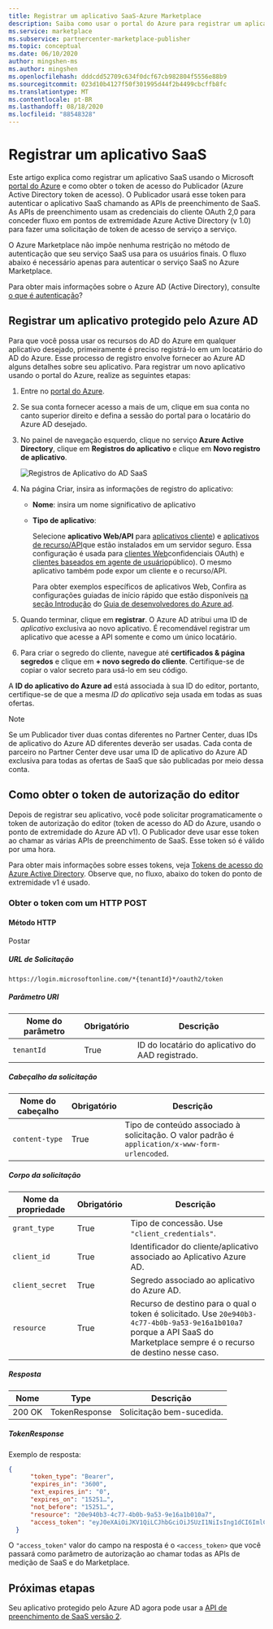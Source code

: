 ```yaml
---
title: Registrar um aplicativo SaaS-Azure Marketplace
description: Saiba como usar o portal do Azure para registrar um aplicativo SaaS e receber um token de segurança de Azure Active Directory.
ms.service: marketplace
ms.subservice: partnercenter-marketplace-publisher
ms.topic: conceptual
ms.date: 06/10/2020
author: mingshen-ms
ms.author: mingshen
ms.openlocfilehash: dddcdd52709c634f0dcf67cb982804f5556e88b9
ms.sourcegitcommit: 023d10b4127f50f301995d44f2b4499cbcffb8fc
ms.translationtype: MT
ms.contentlocale: pt-BR
ms.lasthandoff: 08/18/2020
ms.locfileid: "88548328"
---
```

# <a name="register-a-saas-application"></a>Registrar um aplicativo SaaS

Este artigo explica como registrar um aplicativo SaaS usando o Microsoft [portal do Azure](https://portal.azure.com/) e como obter o token de acesso do Publicador (Azure Active Directory token de acesso). O Publicador usará esse token para autenticar o aplicativo SaaS chamando as APIs de preenchimento de SaaS.  As APIs de preenchimento usam as credenciais do cliente OAuth 2,0 para conceder fluxo em pontos de extremidade Azure Active Directory (v 1.0) para fazer uma solicitação de token de acesso de serviço a serviço.

O Azure Marketplace não impõe nenhuma restrição no método de autenticação que seu serviço SaaS usa para os usuários finais. O fluxo abaixo é necessário apenas para autenticar o serviço SaaS no Azure Marketplace.

Para obter mais informações sobre o Azure AD (Active Directory), consulte [o que é autenticação](../../active-directory/develop/authentication-scenarios.md)?

## <a name="register-an-azure-ad-secured-app"></a>Registrar um aplicativo protegido pelo Azure AD

Para que você possa usar os recursos do AD do Azure em qualquer aplicativo desejado, primeiramente é preciso registrá-lo em um locatário do AD do Azure. Esse processo de registro envolve fornecer ao Azure AD alguns detalhes sobre seu aplicativo. Para registrar um novo aplicativo usando o portal do Azure, realize as seguintes etapas:

1. Entre no [portal do Azure](https://portal.azure.com/).
2. Se sua conta fornecer acesso a mais de um, clique em sua conta no canto superior direito e defina a sessão do portal para o locatário do Azure AD desejado.
3. No painel de navegação esquerdo, clique no serviço **Azure Active Directory**, clique em **Registros do aplicativo** e clique em **Novo registro de aplicativo**.

    ![Registros de Aplicativo do AD SaaS](./media/saas-offer-app-registration-v1.png)

4. Na página Criar, insira as informações de registro do aplicativo:
    -   **Nome**: insira um nome significativo de aplicativo
    -   **Tipo de aplicativo**:  
        
        Selecione **aplicativo Web/API** para [aplicativos cliente](../../active-directory/develop/active-directory-dev-glossary.md#client-application)) e [aplicativos de recurso/API](../../active-directory/develop/active-directory-dev-glossary.md#resource-server)que estão instalados em um servidor seguro. Essa configuração é usada para [clientes Web](../../active-directory/develop/active-directory-dev-glossary.md#web-client)confidenciais OAuth) e [clientes baseados em agente de usuário](../../active-directory/develop/active-directory-dev-glossary.md#user-agent-based-client)público).
        O mesmo aplicativo também pode expor um cliente e o recurso/API.

        Para obter exemplos específicos de aplicativos Web, Confira as configurações guiadas de início rápido que estão disponíveis [na seção Introdução](../../active-directory/develop/quickstart-create-new-tenant.md) do [Guia de desenvolvedores do Azure ad](../../active-directory/develop/index.yml).

5. Quando terminar, clique em **registrar**.  O Azure AD atribui uma ID de *aplicativo* exclusiva ao novo aplicativo. É recomendável registrar um aplicativo que acesse a API somente e como um único locatário.

6. Para criar o segredo do cliente, navegue até **certificados & página segredos** e clique em **+ novo segredo do cliente**.  Certifique-se de copiar o valor secreto para usá-lo em seu código.

A **ID do aplicativo do Azure ad** está associada à sua ID do editor, portanto, certifique-se de que a mesma *ID do aplicativo* seja usada em todas as suas ofertas.

>[!Note]
>Se um Publicador tiver duas contas diferentes no Partner Center, duas IDs de aplicativo do Azure AD diferentes deverão ser usadas.  Cada conta de parceiro no Partner Center deve usar uma ID de aplicativo do Azure AD exclusiva para todas as ofertas de SaaS que são publicadas por meio dessa conta.

## <a name="how-to-get-the-publishers-authorization-token"></a>Como obter o token de autorização do editor

Depois de registrar seu aplicativo, você pode solicitar programaticamente o token de autorização do editor (token de acesso do AD do Azure, usando o ponto de extremidade do Azure AD v1). O Publicador deve usar esse token ao chamar as várias APIs de preenchimento de SaaS. Esse token só é válido por uma hora. 

Para obter mais informações sobre esses tokens, veja [Tokens de acesso do Azure Active Directory](../../active-directory/develop/access-tokens.md).  Observe que, no fluxo, abaixo do token do ponto de extremidade v1 é usado.

### <a name="get-the-token-with-an-http-post"></a>Obter o token com um HTTP POST

#### <a name="http-method"></a>Método HTTP

Postar<br>

##### <a name="request-url"></a>*URL de Solicitação* 

`https://login.microsoftonline.com/*{tenantId}*/oauth2/token`

##### <a name="uri-parameter"></a>*Parâmetro URI*

|  Nome do parâmetro    |  Obrigatório         |  Descrição |
|  ---------------   |  ---------------  | ------------ |
|  `tenantId`        |  True      |  ID do locatário do aplicativo do AAD registrado. |

##### <a name="request-header"></a>*Cabeçalho da solicitação*

|  Nome do cabeçalho       |  Obrigatório         |  Descrição |
|  ---------------   |  ---------------  | ------------ |
|  `content-type`    |  True      |  Tipo de conteúdo associado à solicitação. O valor padrão é `application/x-www-form-urlencoded`. |

##### <a name="request-body"></a>*Corpo da solicitação*

|  Nome da propriedade     |  Obrigatório         |  Descrição |
|  ---------------   |  ---------------  | ------------ |
|  `grant_type`      |  True      |  Tipo de concessão. Use `"client_credentials"`. |
|  `client_id`       |  True      |  Identificador do cliente/aplicativo associado ao Aplicativo Azure AD. |
|  `client_secret`   |  True      |  Segredo associado ao aplicativo do Azure AD. |
|  `resource`        |  True      |  Recurso de destino para o qual o token é solicitado. Use `20e940b3-4c77-4b0b-9a53-9e16a1b010a7` porque a API SaaS do Marketplace sempre é o recurso de destino nesse caso. |

##### <a name="response"></a>*Resposta*

|  Nome     |  Type         |  Descrição |
|  ------   |  ---------------  | ------------ |
|  200 OK   |  TokenResponse    |  Solicitação bem-sucedida. |

##### <a name="tokenresponse"></a>*TokenResponse*

Exemplo de resposta:

```json
{
      "token_type": "Bearer",
      "expires_in": "3600",
      "ext_expires_in": "0",
      "expires_on": "15251…",
      "not_before": "15251…",
      "resource": "20e940b3-4c77-4b0b-9a53-9e16a1b010a7",
      "access_token": "eyJ0eXAiOiJKV1QiLCJhbGciOiJSUzI1NiIsIng1dCI6ImlCakwxUmNxemhpeTRmcHhJeGRacW9oTTJZayIsImtpZCI6ImlCakwxUmNxemhpeTRmcHhJeGRacW9oTTJZayJ9…"
  }
```

O `"access_token"` valor do campo na resposta é o `<access_token>` que você passará como parâmetro de autorização ao chamar todas as APIs de medição de SaaS e do Marketplace.

## <a name="next-steps"></a>Próximas etapas

Seu aplicativo protegido pelo Azure AD agora pode usar a [API de preenchimento de SaaS versão 2](./pc-saas-fulfillment-api-v2.md).
